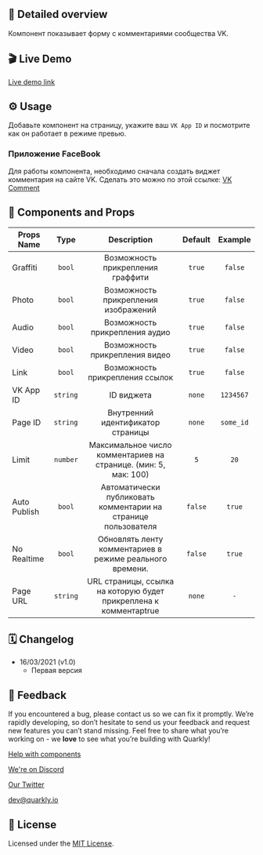 ## 📖 Detailed overview

Компонент показывает форму с комментариями сообщества VK.

## 🎬 Live Demo

[Live demo link](https://quarkly-ui-components.netlify.app/vkcomment/)

## ⚙️ Usage

Добавьте компонент на страницу, укажите ваш `VK App ID` и посмотрите как он работает в режиме превью.

### Приложение FaceBook

Для работы компонента, необходимо сначала создать виджет комментария на сайте VK. Сделать это можно по этой ссылке: [VK Comment](https://vk.com/dev/Comments)


## 🧩 Components and Props

| Props Name   |   Type    |                            Description                            | Default |  Example  |
| ------------ | :-------: | :---------------------------------------------------------------: | :-----: | :-------: |
| Graffiti     |  `bool`   |                 Возможность прикрепления граффити                 | `true`  |  `false`  |
| Photo        |  `bool`   |               Возможность прикрепления изображений                | `true`  |  `false`  |
| Audio        |  `bool`   |                  Возможность прикрепления аудио                   | `true`  |  `false`  |
| Video        |  `bool`   |                  Возможность прикрепления видео                   | `true`  |  `false`  |
| Link         |  `bool`   |                  Возможность прикрепления ссылок                  | `true`  |  `false`  |
| VK App ID    | `string ` |                            ID виджета                             | `none`  | `1234567` |
| Page ID      | `string ` |                 Внутренний идентификатор страницы                 | `none`  | `some_id` |
| Limit        | `number`  |  Максимальное число комментариев на странице. (мин: 5, мак: 100)  |   `5`   |   `20`    |
| Auto Publish |  `bool`   |  Aвтоматически публиковать комментарии на странице пользователя   | `false` |  `true`   |
| No Realtime  |  `bool`   |     Обновлять ленту комментариев в режиме реального времени.      | `false` |  `true`   |
| Page URL     | `string`  | URL страницы, ссылка на которую будет прикреплена к комментарtrue | `none`  |    `-`    |

## 🗓 Changelog

- 16/03/2021 (v1.0)
  - Первая версия

## 📮 Feedback

If you encountered a bug, please contact us so we can fix it promptly. We’re rapidly developing, so don’t hesitate to send us your feedback and request new features you can’t stand missing. Feel free to share what you’re working on - we **love** to see what you’re building with Quarkly!

[Help with components](https://feedback.quarkly.io/communities/1-quarkly-forum/categories/7-components/topics)

[We're on Discord](https://discord.gg/f9KhSMGX)

[Our Twitter](https://twitter.com/quarklyapp)

[dev@quarkly.io](mailto:dev@quarkly.io)

## 📝 License

Licensed under the [MIT License](./LICENSE).
